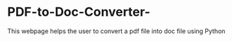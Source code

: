 # PDF-to-Doc-Converter-
This webpage helps the user to convert a pdf file into doc file using Python
